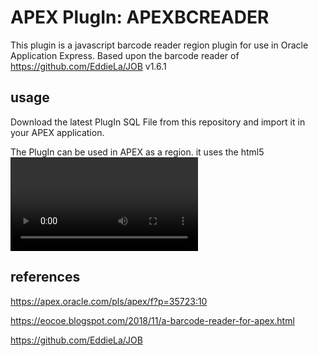 APEX PlugIn: APEXBCREADER
=========================

This plugin is a javascript barcode reader region plugin for use in Oracle Application Express. 
Based upon the barcode reader of https://github.com/EddieLa/JOB v1.6.1

## usage
Download the latest PlugIn SQL File from this repository and import it in your APEX application.

The PlugIn can be used in APEX as a region. it uses the html5 <video> capabilties for the camera. 
The barcode reader will analyze the image and the value of barcode is read with the event 'apexbcreader'. 
You can use a Dynamic Action on this event to process this value further.

## references

https://apex.oracle.com/pls/apex/f?p=35723:10

https://eocoe.blogspot.com/2018/11/a-barcode-reader-for-apex.html

https://github.com/EddieLa/JOB
